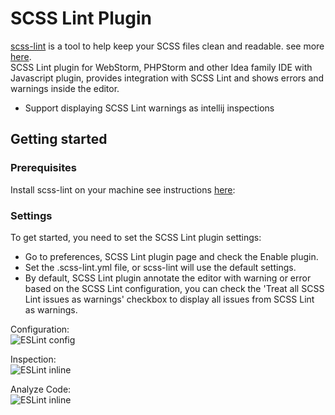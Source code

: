 # SCSS Lint Plugin #

[scss-lint](https://github.com/causes/scss-lint) is a tool to help keep your SCSS files clean and readable. see more [here](https://github.com/causes/scss-lint).<br/>
SCSS Lint plugin for WebStorm, PHPStorm and other Idea family IDE with Javascript plugin, provides integration with SCSS Lint and shows errors and warnings inside the editor.
* Support displaying SCSS Lint warnings as intellij inspections

## Getting started ##
### Prerequisites ###
Install scss-lint on your machine see instructions [here](https://github.com/causes/scss-lint#installation)</a>:<br/>

### Settings ###
To get started, you need to set the SCSS Lint plugin settings:<br/>

* Go to preferences, SCSS Lint plugin page and check the Enable plugin.
* Set the .scss-lint.yml file, or scss-lint will use the default settings.
* By default, SCSS Lint plugin annotate the editor with warning or error based on the SCSS Lint configuration, you can check the 'Treat all SCSS Lint issues as warnings' checkbox to display all issues from SCSS Lint as warnings.

Configuration:<br/>
![ESLint config](https://raw.githubusercontent.com/idok/scss-lint-plugin/master/docs/Settings.png)


Inspection:<br/>
![ESLint inline](https://raw.githubusercontent.com/idok/scss-lint-plugin/master/docs/Rule.png)


Analyze Code:<br/>
![ESLint inline](https://raw.githubusercontent.com/idok/scss-lint-plugin/master/docs/Inspection.png)